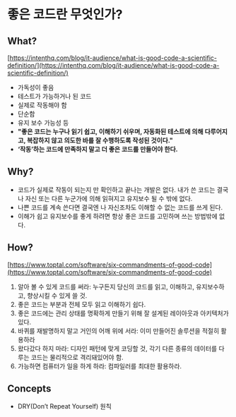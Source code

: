# 좋은 코드란 무엇인가?

## What?

[https://intenthq.com/blog/it-audience/what-is-good-code-a-scientific-definition/](https://intenthq.com/blog/it-audience/what-is-good-code-a-scientific-definition/)

- 가독성이 좋음
- 테스트가 가능하거나 된 코드
- 실제로 작동해야 함
- 단순함
- 유지 보수 가능성 등
- **"좋은 코드는 누구나 읽기 쉽고, 이해하기 쉬우며, 자동화된 테스트에 의해 다루어지고, 복잡하지 않고 의도한 바를 잘 수행하도록 작성된 것이다."**
- **‘작동’하는 코드에 만족하지 말고 더 좋은 코드를 만들어야 한다.**

## Why?

- 코드가 실제로 작동이 되는지 만 확인하고 끝나는 개발은 없다. 내가 쓴 코드는 결국 나 자신 또는 다른 누군가에 의해 읽혀지고 유지보수 될 수 밖에 없다.
- 나쁜 코드를 계속 쓴다면 결국엔 나 자신조차도 이해할 수 없는 코드를 쓰게 된다.
- 이해가 쉽고 유지보수를 좋게 하려면 항상 좋은 코드를 고민하며 쓰는 방법밖에 없다.

## How?

[https://www.toptal.com/software/six-commandments-of-good-code](https://www.toptal.com/software/six-commandments-of-good-code)

1. 알아 볼 수 있게 코드를 써라: 누구든지 당신의 코드를 읽고, 이해하고, 유지보수하고, 향상시킬 수 있게 쓸 것.
2. 좋은 코드는 부분과 전체 모두 읽고 이해하기 쉽다.
3. 좋은 코드에는 관리 상태를 명확하게 만들기 위해 잘 설계된 레이아웃과 아키텍처가 있다.
4. 바퀴를 재발명하지 말고 거인의 어깨 위에 서라: 이미 만들어진 솔루션을 적절히 활용하라
5. 왔다갔다 하지 마라: 디자인 패턴에 맞게 코딩할 것, 각기 다른 종류의 데이터를 다루는 코드는 물리적으로 격리돼있어야 함.
6. 가능하면 컴퓨터가 일을 하게 하라: 컴파일러를 최대한 활용하라.

## Concepts

- DRY(Don’t Repeat Yourself) 원칙

